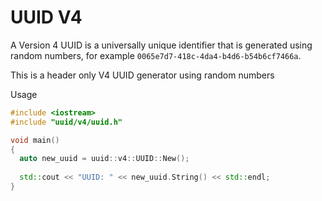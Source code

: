 # UUID V4

A Version 4 UUID is a universally unique identifier that is generated using random numbers, for example `0065e7d7-418c-4da4-b4d6-b54b6cf7466a`.

This is a header only V4 UUID generator using random numbers

Usage

```cpp
#include <iostream>
#include "uuid/v4/uuid.h"

void main()
{
  auto new_uuid = uuid::v4::UUID::New();
  
  std::cout << "UUID: " << new_uuid.String() << std::endl;
}

```